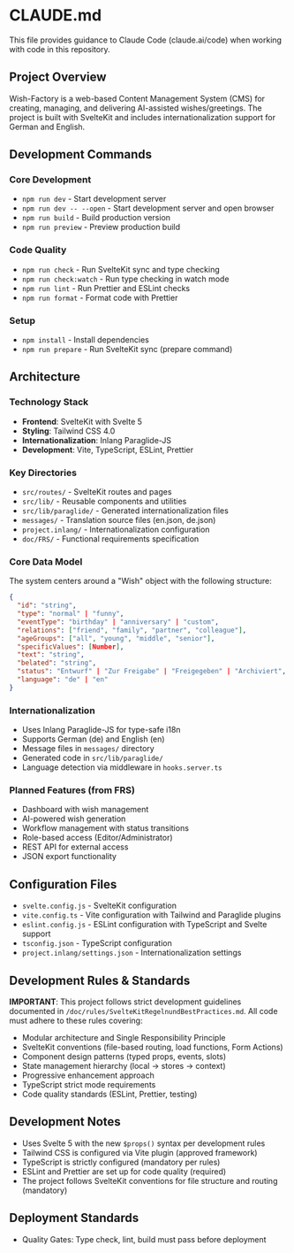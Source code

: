 # CLAUDE.md

This file provides guidance to Claude Code (claude.ai/code) when working with code in this repository.

## Project Overview

Wish-Factory is a web-based Content Management System (CMS) for creating, managing, and delivering AI-assisted wishes/greetings. The project is built with SvelteKit and includes internationalization support for German and English.

## Development Commands

### Core Development

- `npm run dev` - Start development server
- `npm run dev -- --open` - Start development server and open browser
- `npm run build` - Build production version
- `npm run preview` - Preview production build

### Code Quality

- `npm run check` - Run SvelteKit sync and type checking
- `npm run check:watch` - Run type checking in watch mode
- `npm run lint` - Run Prettier and ESLint checks
- `npm run format` - Format code with Prettier

### Setup

- `npm install` - Install dependencies
- `npm run prepare` - Run SvelteKit sync (prepare command)

## Architecture

### Technology Stack

- **Frontend**: SvelteKit with Svelte 5
- **Styling**: Tailwind CSS 4.0
- **Internationalization**: Inlang Paraglide-JS
- **Development**: Vite, TypeScript, ESLint, Prettier

### Key Directories

- `src/routes/` - SvelteKit routes and pages
- `src/lib/` - Reusable components and utilities
- `src/lib/paraglide/` - Generated internationalization files
- `messages/` - Translation source files (en.json, de.json)
- `project.inlang/` - Internationalization configuration
- `doc/FRS/` - Functional requirements specification

### Core Data Model

The system centers around a "Wish" object with the following structure:

```json
{
  "id": "string",
  "type": "normal" | "funny",
  "eventType": "birthday" | "anniversary" | "custom",
  "relations": ["friend", "family", "partner", "colleague"],
  "ageGroups": ["all", "young", "middle", "senior"],
  "specificValues": [Number],
  "text": "string",
  "belated": "string",
  "status": "Entwurf" | "Zur Freigabe" | "Freigegeben" | "Archiviert",
  "language": "de" | "en"
}
```

### Internationalization

- Uses Inlang Paraglide-JS for type-safe i18n
- Supports German (de) and English (en)
- Message files in `messages/` directory
- Generated code in `src/lib/paraglide/`
- Language detection via middleware in `hooks.server.ts`

### Planned Features (from FRS)

- Dashboard with wish management
- AI-powered wish generation
- Workflow management with status transitions
- Role-based access (Editor/Administrator)
- REST API for external access
- JSON export functionality

## Configuration Files

- `svelte.config.js` - SvelteKit configuration
- `vite.config.ts` - Vite configuration with Tailwind and Paraglide plugins
- `eslint.config.js` - ESLint configuration with TypeScript and Svelte support
- `tsconfig.json` - TypeScript configuration
- `project.inlang/settings.json` - Internationalization settings

## Development Rules & Standards

**IMPORTANT**: This project follows strict development guidelines documented in `/doc/rules/SvelteKitRegelnundBestPractices.md`. All code must adhere to these rules covering:

- Modular architecture and Single Responsibility Principle
- SvelteKit conventions (file-based routing, load functions, Form Actions)
- Component design patterns (typed props, events, slots)
- State management hierarchy (local → stores → context)
- Progressive enhancement approach
- TypeScript strict mode requirements
- Code quality standards (ESLint, Prettier, testing)

## Development Notes

- Uses Svelte 5 with the new `$props()` syntax per development rules
- Tailwind CSS is configured via Vite plugin (approved framework)
- TypeScript is strictly configured (mandatory per rules)
- ESLint and Prettier are set up for code quality (required)
- The project follows SvelteKit conventions for file structure and routing (mandatory)

## Deployment Standards

- Quality Gates: Type check, lint, build must pass before deployment

